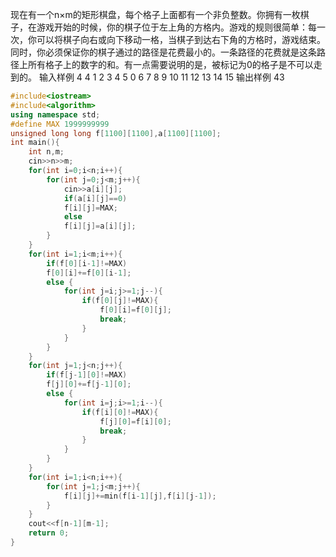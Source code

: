 现在有一个n×m的矩形棋盘，每个格子上面都有一个非负整数。你拥有一枚棋子，在游戏开始的时候，你的棋子位于左上角的方格内。游戏的规则很简单：每一次，你可以将棋子向右或向下移动一格，当棋子到达右下角的方格时，游戏结束。同时，你必须保证你的棋子通过的路径是花费最小的。一条路径的花费就是这条路径上所有格子上的数字的和。有一点需要说明的是，被标记为0的格子是不可以走到的。
输入样例
4 4
1 2 3 4
5 0 6 7
8 9 10 11
12 13 14 15
输出样例
43
```c++
#include<iostream>
#include<algorithm>
using namespace std;
#define MAX 1999999999
unsigned long long f[1100][1100],a[1100][1100];
int main(){
	int n,m;
	cin>>n>>m;
	for(int i=0;i<n;i++){
		for(int j=0;j<m;j++){
			cin>>a[i][j];
			if(a[i][j]==0)
			f[i][j]=MAX;
			else
			f[i][j]=a[i][j];
		}
	}
	for(int i=1;i<m;i++){
		if(f[0][i-1]!=MAX)
		f[0][i]+=f[0][i-1];
		else {
			for(int j=i;j>=1;j--){
				if(f[0][j]!=MAX){
					f[0][i]=f[0][j];
					break;
				}
			}
		}
	}
	for(int j=1;j<n;j++){
		if(f[j-1][0]!=MAX)
		f[j][0]+=f[j-1][0];
		else {
			for(int i=j;i>=1;i--){
				if(f[i][0]!=MAX){
					f[j][0]=f[i][0];
					break;
				}
			}
		}
	}
	for(int i=1;i<n;i++){
		for(int j=1;j<m;j++){
			f[i][j]+=min(f[i-1][j],f[i][j-1]);
		}
	}
	cout<<f[n-1][m-1];
	return 0;
}
```
